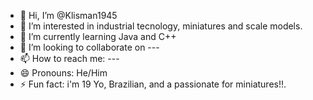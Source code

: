 - 👋 Hi, I’m @Klisman1945
- 👀 I’m interested in industrial tecnology, miniatures and scale models.
- 🌱 I’m currently learning Java and C++
- 💞️ I’m looking to collaborate on ---
- 📫 How to reach me: ---
- 😄 Pronouns: He/Him
- ⚡ Fun fact: i'm 19 Yo, Brazilian, and a passionate for miniatures!!.

<!---
Klisman1945/Klisman1945 is a ✨ special ✨ repository because its `README.md` (this file) appears on your GitHub profile.
You can click the Preview link to take a look at your changes.
--->
